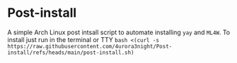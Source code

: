 # Post-install
A simple Arch Linux post intsall script to automate installing `yay` and `ML4W`.
To install just run in the terminal or TTY 
```bash <(curl -s https://raw.githubusercontent.com/4urora3night/Post-install/refs/heads/main/post-install.sh)```
